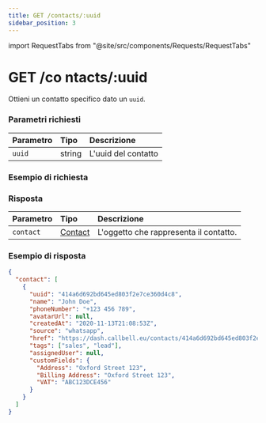 ```yaml
---
title: GET /contacts/:uuid
sidebar_position: 3
---
```


import RequestTabs from "@site/src/components/Requests/RequestTabs"

# GET /co ntacts/:uuid

Ottieni un contatto specifico dato un `uuid`.

### Parametri richiesti

| Parametro | Tipo   | Descrizione         |
| :-------- | :----- | :------------------ |
| `uuid`    | string | L'uuid del contatto |

### Esempio di richiesta

<RequestTabs endpoint='contacts_api' request="get_contact"/>

### Risposta

| Parametro | Tipo                                           | Descrizione                            |
| :-------- | :--------------------------------------------- | :------------------------------------- |
| `contact` | [Contact](/api/reference/object_types/contact) | L'oggetto che rappresenta il contatto. |

### Esempio di risposta

```json title=response.json
{
  "contact": [
    {
      "uuid": "414a6d692bd645ed803f2e7ce360d4c8",
      "name": "John Doe",
      "phoneNumber": "+123 456 789",
      "avatarUrl": null,
      "createdAt": "2020-11-13T21:08:53Z",
      "source": "whatsapp",
      "href": "https://dash.callbell.eu/contacts/414a6d692bd645ed803f2e7ce360d4c8",
      "tags": ["sales", "lead"],
      "assignedUser": null,
      "customFields": {
        "Address": "Oxford Street 123",
        "Billing Address": "Oxford Street 123",
        "VAT": "ABC123DCE456"
      }
    }
  ]
}
```